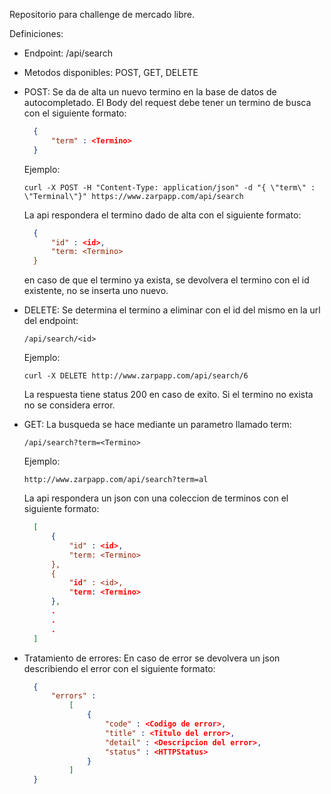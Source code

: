 Repositorio para challenge de mercado libre.

Definiciones:
- Endpoint: /api/search
- Metodos disponibles: POST, GET, DELETE
- POST: Se da de alta un nuevo termino en la base de datos de autocompletado.  El Body del request debe tener un termino de busca con el siguiente formato:
  ```json  
    {  
        "term" : <Termino>  
    }
  ```
  Ejemplo:
   ```
  curl -X POST -H "Content-Type: application/json" -d "{ \"term\" : \"Terminal\"}" https://www.zarpapp.com/api/search
  ``` 
  La api respondera el termino dado de alta con el siguiente formato:
  ```json
	{
		"id" : <id>,
		"term: <Termino>
	}
  ```
  en caso de que el termino ya exista, se devolvera el termino con el id existente, no se inserta uno nuevo.
  
- DELETE: Se determina el termino a eliminar con el id del mismo en la url del endpoint: 
    ```
    /api/search/<id>
    ```
  Ejemplo:
  ```
  curl -X DELETE http://www.zarpapp.com/api/search/6
  ```
  La respuesta tiene status 200 en caso de exito. Si el termino no exista no se considera error.
  
- GET: La busqueda se hace mediante un parametro llamado term: 
    ```
    /api/search?term=<Termino>
    ```
  Ejemplo:
    ``` 
  http://www.zarpapp.com/api/search?term=al
    ```
  La api respondera un json con una coleccion de terminos con el siguiente formato:
  ```json
    [
        {
            "id" : <id>,
            "term: <Termino>
        },
        {
            "id" : <id>,
            "term: <Termino>
        },
        .
        .
        .
    ]
   ```
- Tratamiento de errores:  En caso de error se devolvera un json describiendo el error con el siguiente formato:
  ```json
    { 
        "errors" :
            [
                {
                    "code" : <Codigo de error>,
                    "title" : <Titulo del error>,
                    "detail" : <Descripcion del error>,
                    "status" : <HTTPStatus>
                }
            ]
    }
  ```
